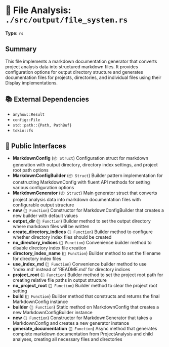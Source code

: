 # 📄 File Analysis: `./src/output/file_system.rs`

**Type:** `rs`

## Summary
This file implements a markdown documentation generator that converts project analysis data into structured markdown files. It provides configuration options for output directory structure and generates documentation files for projects, directories, and individual files using their Display implementations.

## 📚 External Dependencies
- `anyhow::Result`
- `config::File`
- `std::path::{Path, PathBuf}`
- `tokio::fs`

## 🔌 Public Interfaces
- **MarkdownConfig** (`📦 Struct`)
  Configuration struct for markdown generation with output directory, directory index settings, and project root path options
- **MarkdownConfigBuilder** (`📦 Struct`)
  Builder pattern implementation for constructing MarkdownConfig with fluent API methods for setting various configuration options
- **MarkdownGenerator** (`📦 Struct`)
  Main generator struct that converts project analysis data into markdown documentation files with configurable output structure
- **new** (`🔧 Function`)
  Constructor for MarkdownConfigBuilder that creates a new builder with default values
- **output_dir** (`🔧 Function`)
  Builder method to set the output directory where markdown files will be written
- **create_directory_indices** (`🔧 Function`)
  Builder method to configure whether directory index files should be created
- **no_directory_indices** (`🔧 Function`)
  Convenience builder method to disable directory index file creation
- **directory_index_name** (`🔧 Function`)
  Builder method to set the filename for directory index files
- **use_index_md** (`🔧 Function`)
  Convenience builder method to use 'index.md' instead of 'README.md' for directory indices
- **project_root** (`🔧 Function`)
  Builder method to set the project root path for creating relative file paths in output structure
- **no_project_root** (`🔧 Function`)
  Builder method to clear the project root setting
- **build** (`🔧 Function`)
  Builder method that constructs and returns the final MarkdownConfig instance
- **builder** (`🔧 Function`)
  Static method on MarkdownConfig that creates a new MarkdownConfigBuilder instance
- **new** (`🔧 Function`)
  Constructor for MarkdownGenerator that takes a MarkdownConfig and creates a new generator instance
- **generate_documentation** (`🔧 Function`)
  Async method that generates complete markdown documentation from ProjectAnalysis and child analyses, creating all necessary files and directories
